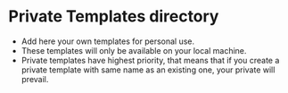 # Private Templates directory

* Add here your own templates for personal use.
* These templates will only be available on your local machine.
* Private templates have highest priority, that means that if you create a  private template with same name as an existing one, your private will prevail.
